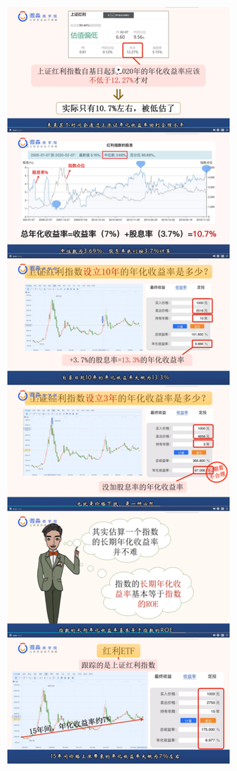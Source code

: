 ![](20200825-%20(1).png)
![](20200825-%20(2).png)
![](20200825-%20(3).png)
![](20200825-%20(4).png)
![](20200825-%20(5).png)
![](20200825-%20(6).png)